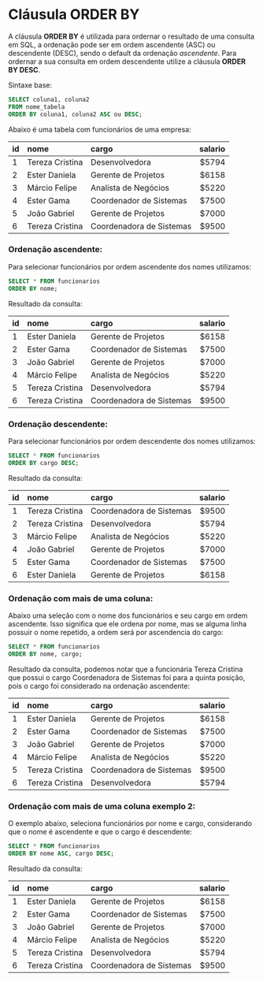 # Cláusula ORDER BY

A cláusula **ORDER BY** é utilizada para ordernar o resultado de uma consulta em SQL, a ordenação pode ser em ordem ascendente (ASC) ou descendente (DESC), sendo o default da ordenação *ascendente*.
Para ordernar a sua consulta em ordem descendente utilize a cláusula **ORDER BY DESC**.

Sintaxe base:

```sql
SELECT coluna1, coluna2
FROM nome_tabela
ORDER BY coluna1, coluna2 ASC ou DESC;
```

Abaixo é uma tabela com funcionários de uma empresa:

| id | nome | cargo | salario |
| - |:-------------|:-----| --:|
| 1 | Tereza Cristina | Desenvolvedora | $5794 |
| 2 |	Ester Daniela | Gerente de Projetos | $6158 |
| 3 |	Márcio Felipe | Analista de Negócios | $5220 |
| 4	|      Ester Gama | Coordenador de Sistemas | $7500 |
| 5	|    João Gabriel | Gerente de Projetos | $7000 |
| 6	| Tereza Cristina | Coordenadora de Sistemas  | $9500 |

### Ordenação ascendente:

Para selecionar funcionários por ordem ascendente dos nomes utilizamos:

```sql
SELECT * FROM funcionarios
ORDER BY nome;
```

Resultado da consulta:

| id | nome | cargo | salario |
| - |:-------------|:-----| --:|
| 1 |	Ester Daniela | Gerente de Projetos | $6158 |
| 2	|      Ester Gama | Coordenador de Sistemas | $7500 |
| 3	|    João Gabriel | Gerente de Projetos | $7000 |
| 4 |	Márcio Felipe | Analista de Negócios | $5220 |
| 5 | Tereza Cristina | Desenvolvedora | $5794 |
| 6	| Tereza Cristina | Coordenadora de Sistemas  | $9500 |


### Ordenação descendente:

Para selecionar funcionários por ordem descendente dos nomes utilizamos:

```sql
SELECT * FROM funcionarios
ORDER BY cargo DESC;
```

Resultado da consulta:

| id | nome | cargo | salario |
| - |:-------------|:-----| --:|
| 1 | Tereza Cristina | Coordenadora de Sistemas  | $9500 |
| 2 | Tereza Cristina | Desenvolvedora | $5794 |
| 3 |	Márcio Felipe | Analista de Negócios | $5220 |   
| 4	|    João Gabriel | Gerente de Projetos | $7000 |
| 5	|      Ester Gama | Coordenador de Sistemas | $7500 |
| 6 |	Ester Daniela | Gerente de Projetos | $6158 |
 

### Ordenação com mais de uma coluna:

Abaixo uma seleção com o nome dos funcionários e seu cargo em ordem ascendente. Isso significa que ele ordena por nome, mas se alguma linha possuir o nome repetido, a ordem será por ascendencia do cargo:

```sql
SELECT * FROM funcionarios
ORDER BY nome, cargo;
```

Resultado da consulta, podemos notar que a funcionária Tereza Cristina que possui o cargo Coordenadora de Sistemas foi para a quinta posição, pois o cargo foi considerado na ordenação ascendente:

| id | nome | cargo | salario |
| - |:-------------|:-----| --:|
| 1 |	Ester Daniela | Gerente de Projetos | $6158 |
| 2	|      Ester Gama | Coordenador de Sistemas | $7500 |
| 3	|    João Gabriel | Gerente de Projetos | $7000 |
| 4 |	Márcio Felipe | Analista de Negócios | $5220 |
| 5	| Tereza Cristina | Coordenadora de Sistemas  | $9500 |
| 6 | Tereza Cristina | Desenvolvedora | $5794 |

### Ordenação com mais de uma coluna exemplo 2:

O exemplo abaixo, seleciona funcionários por nome e cargo, considerando que o nome é ascendente e que o cargo é descendente:

```sql
SELECT * FROM funcionarios
ORDER BY nome ASC, cargo DESC;
```

Resultado da consulta:

| id | nome | cargo | salario |
| - |:-------------|:-----| --:|
| 1 |	Ester Daniela | Gerente de Projetos | $6158 |
| 2	|      Ester Gama | Coordenador de Sistemas | $7500 |
| 3	|    João Gabriel | Gerente de Projetos | $7000 |
| 4 |	Márcio Felipe | Analista de Negócios | $5220 |
| 5 | Tereza Cristina | Desenvolvedora | $5794 |
| 6	| Tereza Cristina | Coordenadora de Sistemas  | $9500 |
